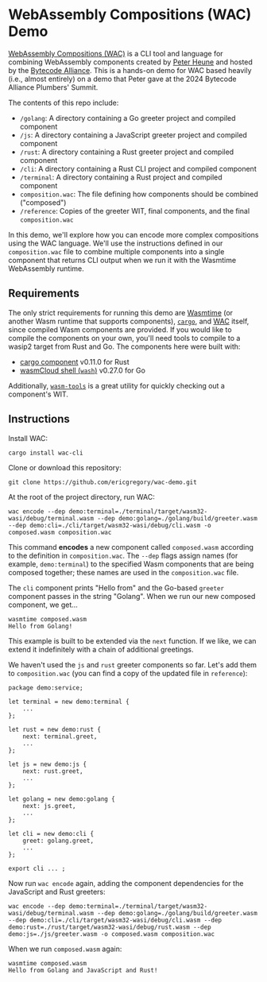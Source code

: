 # WebAssembly Compositions (WAC) Demo

[WebAssembly Compositions (WAC)](https://github.com/bytecodealliance/wac) is a CLI tool and language for combining WebAssembly components created by [Peter Heune](https://github.com/peterhuene) and hosted by the [Bytecode Alliance](https://github.com/bytecodealliance). This is a hands-on demo for WAC based heavily (i.e., almost entirely) on a demo that Peter gave at the 2024 Bytecode Alliance Plumbers' Summit. 

The contents of this repo include:

* `/golang`: A directory containing a Go greeter project and compiled component
* `/js`: A directory containing a JavaScript greeter project and compiled component
* `/rust`: A directory containing a Rust greeter project and compiled component
* `/cli`: A directory containing a Rust CLI project and compiled component
* `/terminal`: A directory containing a Rust project and compiled component
* `composition.wac`: The file defining how components should be combined ("composed")
* `/reference`: Copies of the greeter WIT, final components, and the final `composition.wac`

In this demo, we'll explore how you can encode more complex compositions using the WAC language. We'll use the instructions defined in our `composition.wac` file to combine multiple components into a single component that returns CLI output when we run it with the Wasmtime WebAssembly runtime.

## Requirements

The only strict requirements for running this demo are [Wasmtime](https://github.com/bytecodealliance/wasmtime) (or another Wasm runtime that supports components), [`cargo`](https://doc.rust-lang.org/cargo/getting-started/installation.html), and [WAC](https://github.com/bytecodealliance/wac) itself, since compiled Wasm components are provided. If you would like to compile the components on your own, you'll need tools to compile to a wasip2 target from Rust and Go. The components here were built with:

* [cargo component](https://github.com/bytecodealliance/cargo-component) v0.11.0 for Rust
* [wasmCloud shell (`wash`)](https://wasmcloud.com/docs/installation) v0.27.0 for Go

Additionally, [`wasm-tools`](https://github.com/bytecodealliance/wasm-tools) is a great utility for quickly checking out a component's WIT. 

## Instructions

Install WAC:

```shell
cargo install wac-cli
```

Clone or download this repository:

```shell
git clone https://github.com/ericgregory/wac-demo.git
```

At the root of the project directory, run WAC:

```shell
wac encode --dep demo:terminal=./terminal/target/wasm32-wasi/debug/terminal.wasm --dep demo:golang=./golang/build/greeter.wasm --dep demo:cli=./cli/target/wasm32-wasi/debug/cli.wasm -o composed.wasm composition.wac
```

This command **encodes** a new component called `composed.wasm` according to the definition in `composition.wac`. The `--dep` flags assign names (for example, `demo:terminal`) to the specified Wasm components that are being composed together; these names are used in the `composition.wac` file. 

The `cli` component prints "Hello from" and the Go-based `greeter` component passes in the string "Golang". When we run our new composed component, we get...

```shell
wasmtime composed.wasm
Hello from Golang!
```

This example is built to be extended via the `next` function. If we like, we can extend it indefinitely with a chain of additional greetings. 

We haven't used the `js` and `rust` greeter components so far. Let's add them to `composition.wac` (you can find a copy of the updated file in `reference`):

```
package demo:service;

let terminal = new demo:terminal {
    ...
};

let rust = new demo:rust {
    next: terminal.greet,
    ...
};

let js = new demo:js {
    next: rust.greet,
    ...
};

let golang = new demo:golang {
    next: js.greet,
    ...
};

let cli = new demo:cli {
    greet: golang.greet,
    ...
};

export cli ... ;
```
Now run `wac encode` again, adding the component dependencies for the JavaScript and Rust greeters:

```shell
wac encode --dep demo:terminal=./terminal/target/wasm32-wasi/debug/terminal.wasm --dep demo:golang=./golang/build/greeter.wasm --dep demo:cli=./cli/target/wasm32-wasi/debug/cli.wasm --dep demo:rust=./rust/target/wasm32-wasi/debug/rust.wasm --dep demo:js=./js/greeter.wasm -o composed.wasm composition.wac
```

When we run `composed.wasm` again:

```shell
wasmtime composed.wasm
Hello from Golang and JavaScript and Rust!
```
